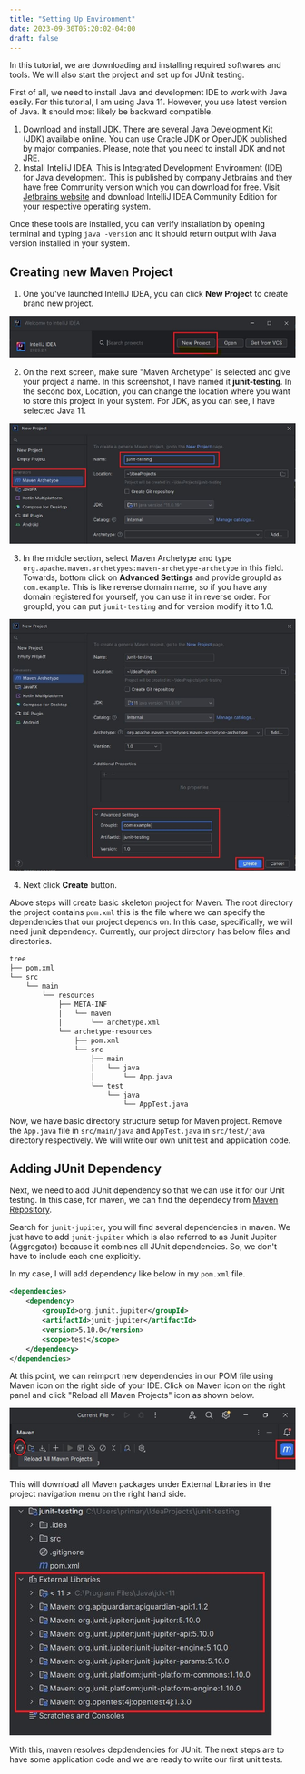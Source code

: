 ```yaml
---
title: "Setting Up Environment"
date: 2023-09-30T05:20:02-04:00
draft: false
---
```


In this tutorial, we are downloading and installing required softwares and tools. We will also start the project and set up for JUnit testing.
<!--more-->

First of all, we need to install Java and development IDE to work with Java easily. For this tutorial, I am using Java 11. However, you use latest version of Java. It should most likely be backward compatible.

1. Download and install JDK. There are several Java Development Kit (JDK) available online. You can use Oracle JDK or OpenJDK published by major companies. Please, note that you need to install JDK and not JRE.
2. Install IntelliJ IDEA. This is Integrated Development Environment (IDE) for Java development. This is published by company Jetbrains and they have free Community version which you can download for free. Visit [Jetbrains website](https://www.jetbrains.com/idea/download) and download IntelliJ IDEA Community Edition for your respective operating system.

Once these tools are installed, you can verify installation by opening terminal and typing `java -version` and it should return output with Java version installed in your system.

## Creating new Maven Project

1. One you've launched IntelliJ IDEA, you can click **New Project** to create brand new project.

![Create new Project in IntelliJ](new-project.JPG "New Project IntelliJ IDEA")

2. On the next screen, make sure "Maven Archetype" is selected and give your project a name. In this screenshot, I have named it **junit-testing**. In the second box, Location, you can change the location where you want to store this project in your system. For JDK, as you can see, I have selected Java 11.

![Create Project](create-project.JPG "Assigning Project name")

3. In the middle section, select Maven Archetype and type `org.apache.maven.archetypes:maven-archetype-archetype` in this field. Towards, bottom click on **Advanced Settings** and provide groupId as `com.example`. This is like reverse domain name, so if you have any domain registered for yourself, you can use it in reverse order. For groupId, you can put `junit-testing` and for version modify it to 1.0.

![Project Created Step](project-created.JPG "Providing artifact and group ID")

4. Next click **Create** button.

Above steps will create basic skeleton project for Maven. The root directory the project contains `pom.xml` this is the file where we can specify the dependencies that our project depends on. In this case, specifically, we will need junit dependency. Currently, our project directory has below files and directories.

```shell{ .show-prompt lineNos=false }
tree
├── pom.xml                          
└── src                              
    └── main                         
        └── resources                
            ├── META-INF             
            │   └── maven            
            │       └── archetype.xml
            └── archetype-resources  
                ├── pom.xml          
                └── src
                    ├── main
                    │   └── java
                    │       └── App.java
                    └── test
                        └── java
                            └── AppTest.java
```

Now, we have basic directory structure setup for Maven project. Remove the `App.java` file in `src/main/java` and `AppTest.java` in `src/test/java` directory respectively. We will write our own unit test and application code.

## Adding JUnit Dependency

Next, we need to add JUnit dependency so that we can use it for our Unit testing. In this case, for maven, we can find the dependecy from [Maven Repository](https://mvnrepository.com/).

Search for `junit-jupiter`, you will find several dependencies in maven. We just have to add `junit-jupiter`  which is also referred to as Junit Jupiter (Aggregator) because it combines all JUnit dependencies. So, we don't have to include each one explicitly.

In my case, I will add dependency like below in my `pom.xml` file.

```xml
<dependencies>
    <dependency>
        <groupId>org.junit.jupiter</groupId>
        <artifactId>junit-jupiter</artifactId>
        <version>5.10.0</version>
        <scope>test</scope>
    </dependency>
</dependencies>
```

At this point, we can reimport new dependencies in our POM file using Maven icon on the right side of your IDE. Click on Maven icon on the right panel and click "Reload all Maven Projects" icon as shown below.

![Import Maven Project](maven-import.jpg "Reload Maven Project")

This will download all Maven packages under External Libraries in the project navigation menu on the right hand side.

![Imported Maven Dependencies](external-libraries.JPG "External Libraries in Maven Project")


With this, maven resolves depdendencies for JUnit. The next steps are to have some application code and we are ready to write our first unit tests.